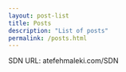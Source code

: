 ```yaml
---
layout: post-list
title: Posts
description: "List of posts"
permalink: /posts.html
---
```

SDN
URL: atefehmaleki.com/SDN
